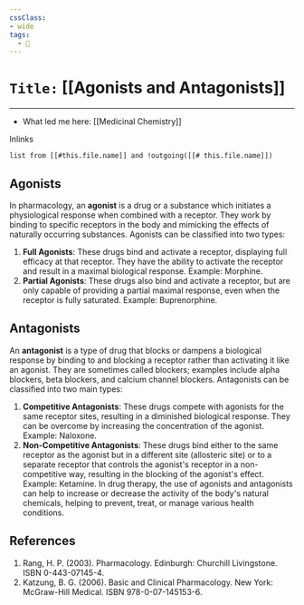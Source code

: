 ```yaml
---
cssClass:
- wide
tags:
  - 🧪
---
```


# `Title:` [[Agonists and Antagonists]]
--- 

- What led me here: [[Medicinal Chemistry]]

Inlinks
```dataview 
list from [[#this.file.name]] and !outgoing([[# this.file.name]]) 
```

## Agonists
In pharmacology, an **agonist** is a drug or a substance which initiates a physiological response
when combined with a receptor. They work by binding to specific receptors in the body and mimicking
the effects of naturally occurring substances.
Agonists can be classified into two types:
1. **Full Agonists**: These drugs bind and activate a receptor, displaying full efficacy at that
receptor. They have the ability to activate the receptor and result in a maximal biological
response. Example: Morphine.
2. **Partial Agonists**: These drugs also bind and activate a receptor, but are only capable of
providing a partial maximal response, even when the receptor is fully saturated. Example:
Buprenorphine.
## Antagonists
An **antagonist** is a type of drug that blocks or dampens a biological response by binding to and
blocking a receptor rather than activating it like an agonist. They are sometimes called blockers;
examples include alpha blockers, beta blockers, and calcium channel blockers.
Antagonists can be classified into two main types:
1. **Competitive Antagonists**: These drugs compete with agonists for the same receptor sites,
resulting in a diminished biological response. They can be overcome by increasing the concentration
of the agonist. Example: Naloxone.
2. **Non-Competitive Antagonists**: These drugs bind either to the same receptor as the agonist
but in a different site (allosteric site) or to a separate receptor that controls the agonist's
receptor in a non-competitive way, resulting in the blocking of the agonist's effect. Example:
Ketamine.
In drug therapy, the use of agonists and antagonists can help to increase or decrease the activity
of the body's natural chemicals, helping to prevent, treat, or manage various health conditions.
## References
1. Rang, H. P. (2003). Pharmacology. Edinburgh: Churchill Livingstone. ISBN 0-443-07145-4.
2. Katzung, B. G. (2006). Basic and Clinical Pharmacology. New York: McGraw-Hill Medical. ISBN
978-0-07-145153-6.